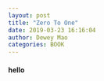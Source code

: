 ```yaml
--- 
layout: post 
title: "Zero To One" 
date: 2019-03-23 16:16:04 
author: Dewey Mao 
categories: BOOK 
--- 
```

#### hello